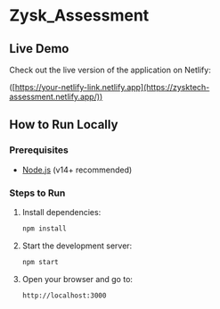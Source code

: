 # Zysk_Assessment

## Live Demo

Check out the live version of the application on Netlify:

([https://your-netlify-link.netlify.app](https://zysktech-assessment.netlify.app/))

## How to Run Locally

### Prerequisites

- [Node.js](https://nodejs.org/en/download/) (v14+ recommended)

### Steps to Run

1. Install dependencies:

   ```bash
   npm install
   ```

2. Start the development server:

   ```bash
   npm start
   ```

3. Open your browser and go to:

   ```
   http://localhost:3000
   ```
